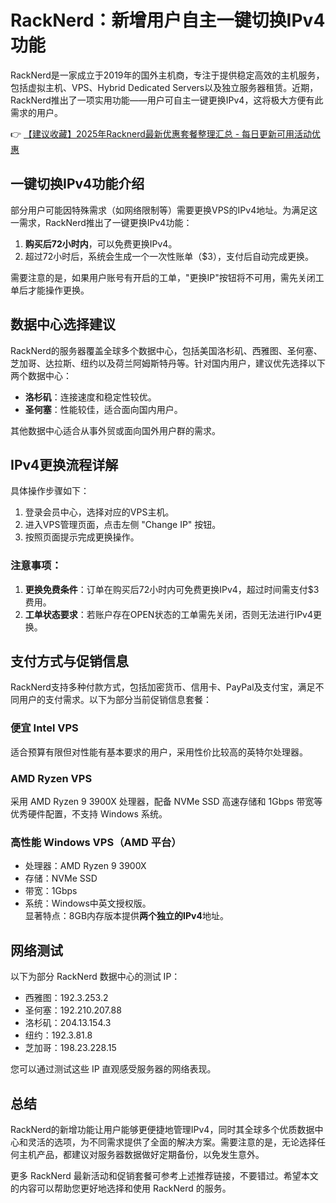 # RackNerd：新增用户自主一键切换IPv4功能

RackNerd是一家成立于2019年的国外主机商，专注于提供稳定高效的主机服务，包括虚拟主机、VPS、Hybrid Dedicated Servers以及独立服务器租赁。近期，RackNerd推出了一项实用功能——用户可自主一键更换IPv4，这将极大方便有此需求的用户。

👉 [【建议收藏】2025年Racknerd最新优惠套餐整理汇总 - 每日更新可用活动优惠](https://bit.ly/Rack_Nerd)

## 一键切换IPv4功能介绍

部分用户可能因特殊需求（如网络限制等）需要更换VPS的IPv4地址。为满足这一需求，RackNerd推出了一键更换IPv4功能：

1. **购买后72小时内**，可以免费更换IPv4。
2. 超过72小时后，系统会生成一个一次性账单（$3），支付后自动完成更换。

需要注意的是，如果用户账号有开启的工单，"更换IP"按钮将不可用，需先关闭工单后才能操作更换。

## 数据中心选择建议

RackNerd的服务器覆盖全球多个数据中心，包括美国洛杉矶、西雅图、圣何塞、芝加哥、达拉斯、纽约以及荷兰阿姆斯特丹等。针对国内用户，建议优先选择以下两个数据中心：

- **洛杉矶**：连接速度和稳定性较优。
- **圣何塞**：性能较佳，适合面向国内用户。

其他数据中心适合从事外贸或面向国外用户群的需求。

## IPv4更换流程详解

具体操作步骤如下：

1. 登录会员中心，选择对应的VPS主机。
2. 进入VPS管理页面，点击左侧 "Change IP" 按钮。
3. 按照页面提示完成更换操作。

### 注意事项：
1. **更换免费条件**：订单在购买后72小时内可免费更换IPv4，超过时间需支付$3费用。
2. **工单状态要求**：若账户存在OPEN状态的工单需先关闭，否则无法进行IPv4更换。

## 支付方式与促销信息

RackNerd支持多种付款方式，包括加密货币、信用卡、PayPal及支付宝，满足不同用户的支付需求。以下为部分当前促销信息套餐：

### 便宜 Intel VPS
适合预算有限但对性能有基本要求的用户，采用性价比较高的英特尔处理器。

### AMD Ryzen VPS
采用 AMD Ryzen 9 3900X 处理器，配备 NVMe SSD 高速存储和 1Gbps 带宽等优秀硬件配置，不支持 Windows 系统。

### 高性能 Windows VPS（AMD 平台）
- 处理器：AMD Ryzen 9 3900X  
- 存储：NVMe SSD  
- 带宽：1Gbps  
- 系统：Windows中英文授权版。  
显著特点：8GB内存版本提供**两个独立的IPv4**地址。

## 网络测试

以下为部分 RackNerd 数据中心的测试 IP：

- 西雅图：192.3.253.2  
- 圣何塞：192.210.207.88  
- 洛杉矶：204.13.154.3  
- 纽约：192.3.81.8  
- 芝加哥：198.23.228.15  

您可以通过测试这些 IP 直观感受服务器的网络表现。

## 总结

RackNerd的新增功能让用户能够更便捷地管理IPv4，同时其全球多个优质数据中心和灵活的选项，为不同需求提供了全面的解决方案。需要注意的是，无论选择任何主机产品，都建议对服务器数据做好定期备份，以免发生意外。

更多 RackNerd 最新活动和促销套餐可参考上述推荐链接，不要错过。希望本文的内容可以帮助您更好地选择和使用 RackNerd 的服务。